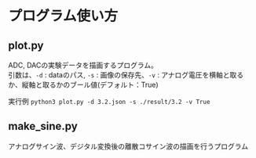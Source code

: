 # プログラム使い方

## plot.py 
ADC, DACの実験データを描画するプログラム。
<br> 引数は、`-d` : dataのパス, `-s` : 画像の保存先、`-v` : アナログ電圧を横軸と取るか、縦軸と取るかのブール値(デフォルト：True) 

実行例
`python3 plot.py -d 3.2.json -s ./result/3.2 -v True`

## make_sine.py
アナログサイン波、デジタル変換後の離散コサイン波の描画を行うプログラム
